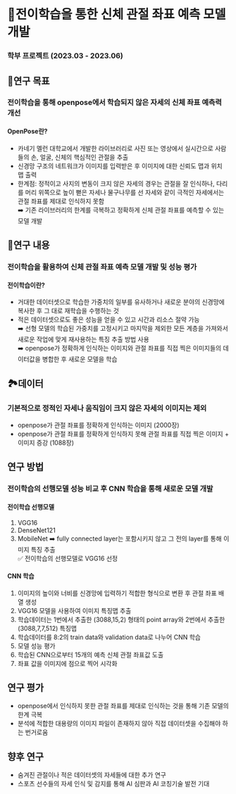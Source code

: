 # 🦾전이학습을 통한 신체 관절 좌표 예측 모델 개발
### 학부 프로젝트 (2023.03 - 2023.06)

## 📌연구 목표
### 전이학습을 통해 openpose에서 학습되지 않은 자세의 신체 좌표 예측력 개선
#### OpenPose란?
- 카네기 멜런 대학교에서 개발한 라이브러리로 사진 또는 영상에서 실시간으로 사람들의 손, 얼굴, 신체의 핵심적인 관절을 추출
- 신경망 구조의 네트워크가 이미지를 입력받은 후 이미지에 대한 신뢰도 맵과 위치 맵 출력
- 한계점: 정적이고 사지의 변동이 크지 않은 자세의 경우는 관절을 잘 인식하나, 다리를 머리 위쪽으로 높이 뻗은 자세나 물구나무를 선 자세와 같이 극적인 자세에서는 관절 좌표를 제대로 인식하지 못함\
➡️ 기존 라이브러리의 한계를 극복하고 정확하게 신체 관절 좌표를 예측할 수 있는 모델 개발

## 🧐연구 내용
### 전이학습을 활용하여 신체 관절 좌표 예측 모델 개발 및 성능 평가
#### 전이학습이란?
- 거대한 데이터셋으로 학습한 가중치의 일부를 유사하거나 새로운 분야의 신경망에 복사한 후 그 대로 재학습을 수행하는 것
- 적은 데이터셋으로도 좋은 성능을 얻을 수 있고 시간과 리소스 절약 가능\
➡️ 선형 모델의 학습된 가중치를 고정시키고 마지막을 제외한 모든 계층을 가져와서 새로운 작업에 맞게 재사용하는 특징 추출 방법 사용\
➡️ openpose가 정확하게 인식하는 이미지와 관절 좌표를 직접 찍은 이미지들의 데이터값을 병합한 후 새로운 모델을 학습

## 🏞️데이터
### 기본적으로 정적인 자세나 움직임이 크지 않은 자세의 이미지는 제외
- openpose가 관절 좌표를 정확하게 인식하는 이미지 (2000장)
- openpose가 관절 좌표를 정확하게 인식하지 못해 관절 좌표를 직접 찍은 이미지 + 이미지 증강 (1088장)

## 연구 방법
### 전이학습의 선행모델 성능 비교 후 CNN 학습을 통해 새로운 모델 개발
#### 전이학습 선행모델
1. VGG16
2. DenseNet121
3. MobileNet
➡️ fully connected layer는 포함시키지 않고 그 전의 layer를 통해 이미지 특징 추출\
✅ 전이학습의 선행모델로 VGG16 선정

#### CNN 학습
1. 이미지의 높이와 너비를 신경망에 입력하기 적합한 형식으로 변환 후 관절 좌표 배열 생성
2. VGG16 모델을 사용하여 이미지 특징맵 추출
3. 학습데이터는 1번에서 추출한 (3088,15,2) 형태의 point array와 2번에서 추출한 (3088,7,7,512) 특징맵
4. 학습데이터를 8:2의 train data와 validation data로 나누어 CNN 학습
5. 모델 성능 평가
6. 학습된 CNN으로부터 15개의 예측 신체 관절 좌표값 도출
7. 좌표 값을 이미지에 점으로 찍어 시각화

## 연구 평가
- openpose에서 인식하지 못한 관절 좌표를 제대로 인식하는 것을 통해 기존 모델의 한계 극복
- 분석에 적합한 대용량의 이미지 파일이 존재하지 않아 직접 데이터셋을 수집해야 하는 번거로움

## 향후 연구
- 숨겨진 관절이나 적은 데이터셋의 자세들에 대한 추가 연구
- 스포츠 선수들의 자세 인식 및 감지를 통해 AI 심판과 AI 코칭기술 발전 기대
